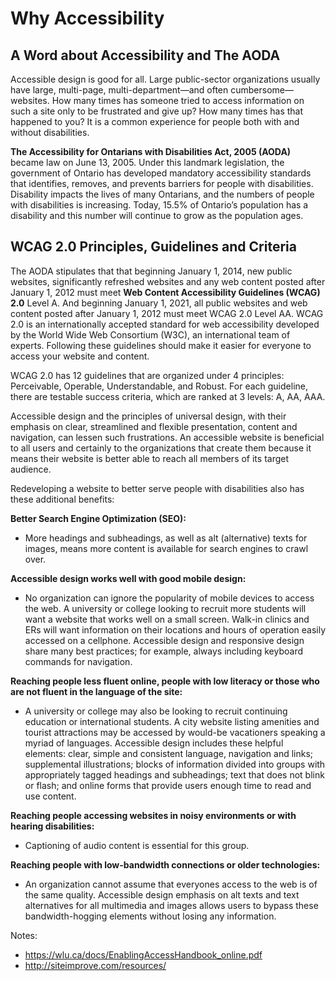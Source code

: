 # Why Accessibility
## A Word about Accessibility and The AODA
Accessible design is good for all. Large public-sector organizations usually have large, multi-page, multi-department—and often cumbersome—websites. How many times has someone tried to access information on such a site only to be frustrated and give up? How many times has that happened to you? It is a common experience for people both with and without disabilities.

**The Accessibility for Ontarians with Disabilities Act, 2005 (AODA)** became law on June 13, 2005. Under this landmark legislation, the government of Ontario has developed mandatory accessibility standards that identifies, removes, and prevents barriers for people with disabilities. Disability impacts the lives of many Ontarians, and the numbers of people with disabilities is increasing. Today, 15.5% of Ontario’s population has a disability and this number will continue to grow as the population ages.

## WCAG 2.0 Principles, Guidelines and Criteria
The AODA stipulates that that beginning January 1, 2014, new public websites, significantly refreshed websites and any web content posted after January 1, 2012 must meet **Web Content Accessibility Guidelines (WCAG) 2.0** Level A. And beginning January 1, 2021, all public websites and web content posted after January 1, 2012 must meet WCAG 2.0 Level AA. WCAG 2.0 is an internationally accepted standard for web accessibility developed by the World Wide Web Consortium (W3C), an international team of experts. Following these guidelines should make it easier for everyone to access your website and content.

WCAG 2.0 has 12 guidelines that are organized under 4 principles: Perceivable, Operable, Understandable, and Robust. For each guideline, there are testable success criteria, which are ranked at 3 levels: A, AA, AAA.

Accessible design and the principles of universal design, with their emphasis on clear, streamlined and flexible presentation, content and navigation, can lessen such frustrations. An accessible website is beneficial to all users and certainly to the organizations that create them because it means their website is better able to reach all members of its target audience.

Redeveloping a website to better serve people with disabilities also has these additional benefits:

**Better Search Engine Optimization (SEO):**
* More headings and subheadings, as well as alt (alternative) texts for images, means more content is available for search engines to crawl over.

**Accessible design works well with good mobile design:**
* No organization can ignore the popularity of mobile devices to access the web. A university or college looking to recruit more students will want a website that works well on a small screen. Walk-in clinics and ERs will want information on their locations and hours of operation easily accessed on a cellphone. Accessible design and responsive design share many best practices; for example, always including keyboard commands for navigation.

**Reaching people less fluent online, people with low literacy or those who are not fluent in the language of the site:**
* A university or college may also be looking to recruit continuing education or international students. A city website listing amenities and tourist attractions may be accessed by would-be vacationers speaking a myriad of languages. Accessible design includes these helpful elements: clear, simple and consistent language, navigation and links; supplemental illustrations; blocks of information divided into groups with appropriately tagged headings and subheadings; text that does not blink or flash; and online forms that provide users enough time to read and use content.

**Reaching people accessing websites in noisy environments or with hearing disabilities:**
* Captioning of audio content is essential for this group.

**Reaching people with low-bandwidth connections or older technologies:**
* An organization cannot assume that everyones access to the web is of the same quality. Accessible design emphasis on alt texts and text alternatives for all multimedia and images allows users to bypass these bandwidth-hogging elements without losing any information.


Notes:
* https://wlu.ca/docs/EnablingAccessHandbook_online.pdf
* http://siteimprove.com/resources/
